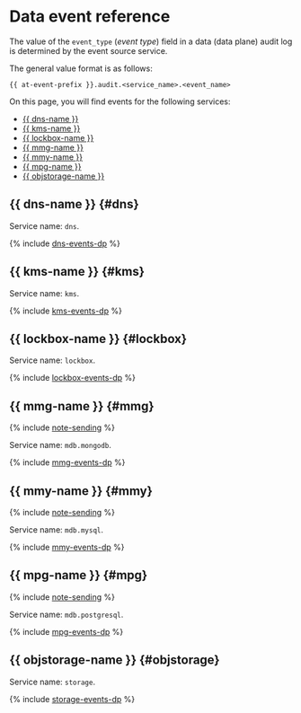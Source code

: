 # Data event reference

The value of the `event_type` (_event type_) field in a data (data plane) audit log is determined by the event source service.

The general value format is as follows:

```text
{{ at-event-prefix }}.audit.<service_name>.<event_name>
```

On this page, you will find events for the following services:

* [{{ dns-name }}](#dns)
* [{{ kms-name }}](#kms)
* [{{ lockbox-name }}](#lockbox)
* [{{ mmg-name }}](#mmg)
* [{{ mmy-name }}](#mmy)
* [{{ mpg-name }}](#mpg)
* [{{ objstorage-name }}](#objstorage)

## {{ dns-name }} {#dns}

Service name: `dns`.

{% include [dns-events-dp](../../_includes/audit-trails/events/dns-events-dp.md) %}

## {{ kms-name }} {#kms}

Service name: `kms`.

{% include [kms-events-dp](../../_includes/audit-trails/events/kms-events-dp.md) %}

## {{ lockbox-name }} {#lockbox}

Service name: `lockbox`.

{% include [lockbox-events-dp](../../_includes/audit-trails/events/lockbox-events-dp.md) %}

## {{ mmg-name }} {#mmg}

{% include [note-sending](../../_includes/audit-trails/note-sending.md) %}

Service name: `mdb.mongodb`.

{% include [mmg-events-dp](../../_includes/audit-trails/events/mmg-events-dp.md) %}

## {{ mmy-name }} {#mmy}

{% include [note-sending](../../_includes/audit-trails/note-sending.md) %}

Service name: `mdb.mysql`.

{% include [mmy-events-dp](../../_includes/audit-trails/events/mmy-events-dp.md) %}

## {{ mpg-name }} {#mpg}

{% include [note-sending](../../_includes/audit-trails/note-sending.md) %}

Service name: `mdb.postgresql`.

{% include [mpg-events-dp](../../_includes/audit-trails/events/mpg-events-dp.md) %}

## {{ objstorage-name }} {#objstorage}

Service name: `storage`.

{% include [storage-events-dp](../../_includes/audit-trails/events/storage-events-dp.md) %}
